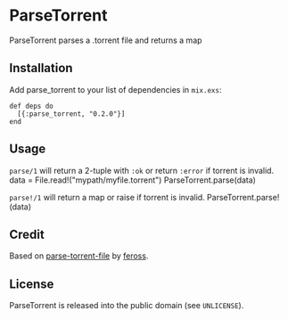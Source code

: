 # ParseTorrent

ParseTorrent parses a .torrent file and returns a map

## Installation

Add parse_torrent to your list of dependencies in `mix.exs`:

    def deps do
      [{:parse_torrent, "0.2.0"}]
    end

## Usage
`parse/1` will return a 2-tuple with `:ok` or return `:error` if torrent is invalid.
    data = File.read!("mypath/myfile.torrent")
    ParseTorrent.parse(data)

`parse!/1` will return a map or raise if torrent is invalid.
    ParseTorrent.parse!(data)

## Credit

Based on [parse-torrent-file](https://github.com/feross/parse-torrent-file) by [feross](https://github.com/feross).

## License
ParseTorrent is released into the public domain (see `UNLICENSE`).
